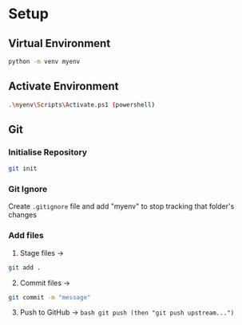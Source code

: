 # Setup

## Virtual Environment
```bash
python -m venv myenv
```

## Activate Environment
```sh
.\myenv\Scripts\Activate.ps1 (powershell)
```

## Git
### Initialise Repository
```bash
git init
```
### Git Ignore
Create `.gitignore` file and add "myenv" to stop tracking that folder's changes

### Add files
1. Stage files -> 
```bash
git add .
```
2. Commit files ->
```bash
git commit -m "message"
```
3. Push to GitHub -> ```bash git push (then "git push upstream...")```